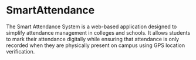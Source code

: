 # SmartAttendance
The Smart Attendance System is a web-based application designed to simplify attendance management in colleges and schools. It allows students to mark their attendance digitally while ensuring that attendance is only recorded when they are physically present on campus using GPS location verification.
